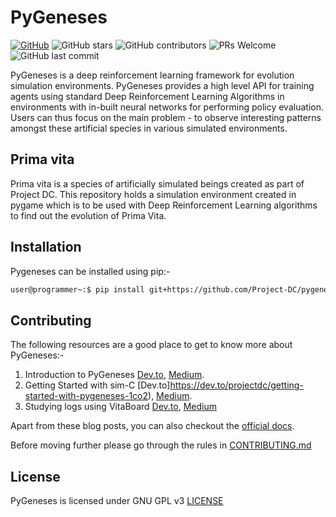 
# PyGeneses

[![GitHub](https://img.shields.io/github/license/Project-DC/pygeneses)](https://github.com/Project-DC/pygeneses/blob/master/LICENSE)  ![GitHub stars](https://img.shields.io/github/stars/Project-DC/pygeneses?style=plastic)  ![GitHub contributors](https://img.shields.io/github/contributors/Project-DC/pygeneses)  ![PRs Welcome](https://img.shields.io/badge/PRs-welcome-brightgreen.svg)  ![GitHub last commit](https://img.shields.io/github/last-commit/Project-DC/pygeneses)

PyGeneses is a deep reinforcement learning framework for evolution simulation environments. PyGeneses provides a high level API for training agents using standard Deep Reinforcement Learning Algorithms in environments with in-built neural networks for performing policy evaluation. Users can thus focus on the main problem - to observe interesting patterns amongst these artificial species in various simulated environments.

## Prima vita

Prima vita is a species of artificially simulated beings created as part of Project DC. This repository holds a simulation environment created in pygame which is to be used with Deep Reinforcement Learning algorithms to find out the evolution of Prima Vita.

## Installation

Pygeneses can be installed using pip:-

```bash
user@programmer~:$ pip install git+https://github.com/Project-DC/pygeneses
```

## Contributing

The following resources are a good place to get to know more about PyGeneses:-

1.  Introduction to PyGeneses  [Dev.to](https://dev.to/projectdc/introduction-to-pygeneses-26oc),  [Medium](https://medium.com/oss-build/introduction-to-pygeneses-1ed08a1a076c).
2.  Getting Started with sim-C  [Dev.to]https://dev.to/projectdc/getting-started-with-pygeneses-1co2),  [Medium](https://medium.com/oss-build/getting-started-with-pygeneses-839ff6b3023f).
3. Studying logs using VitaBoard [Dev.to](), [Medium](https://medium.com/oss-build/studying-logs-using-vitaboard-41e13e3197d7)

Apart from these blog posts, you can also checkout the  [official docs](https://project-dc.github.io/docs).

Before moving further please go through the rules in  [CONTRIBUTING.md](./CONTRIBUTING.md)

## License

PyGeneses is licensed under GNU GPL v3 [LICENSE](./LICENSE)
